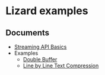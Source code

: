 # Lizard examples

## Documents

 - [Streaming API Basics](streaming_api_basics.md)
 - Examples
     - [Double Buffer](blockStreaming_doubleBuffer.md)
     - [Line by Line Text Compression](blockStreaming_lineByLine.md)
